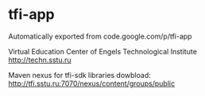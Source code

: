 # tfi-app
Automatically exported from code.google.com/p/tfi-app

Virtual Education Center of Engels Technological Institute http://techn.sstu.ru

Maven nexus for tfi-sdk libraries dowbload: http://tfi.sstu.ru:7070/nexus/content/groups/public
